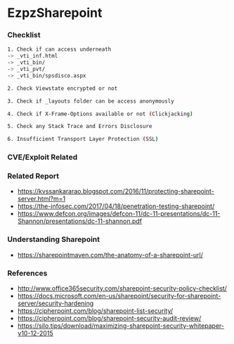 # EzpzSharepoint

### Checklist

```bash
1. Check if can access underneath
-> _vti_inf.html
-> _vti_bin/
-> _vti_pvt/
-> _vti_bin/spsdisco.aspx

2. Check Viewstate encrypted or not

3. Check if _layouts folder can be access anonymously

4. Check if X-Frame-Options available or not (Clickjacking)

5. Check any Stack Trace and Errors Disclosure

6. Insufficient Transport Layer Protection (SSL)
```

### CVE/Exploit Related

### Related Report
- https://kvssankararao.blogspot.com/2016/11/protecting-sharepoint-server.html?m=1
- https://the-infosec.com/2017/04/18/penetration-testing-sharepoint/
- https://www.defcon.org/images/defcon-11/dc-11-presentations/dc-11-Shannon/presentations/dc-11-shannon.pdf

### Understanding Sharepoint
- https://sharepointmaven.com/the-anatomy-of-a-sharepoint-url/

### References
- http://www.office365security.com/sharepoint-security-policy-checklist/
- https://docs.microsoft.com/en-us/sharepoint/security-for-sharepoint-server/security-hardening
- https://cipherpoint.com/blog/sharepoint-list-security/
- https://cipherpoint.com/blog/sharepoint-security-audit-review/
- https://silo.tips/download/maximizing-sharepoint-security-whitepaper-v10-12-2015